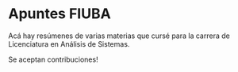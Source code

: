# Apuntes FIUBA

Acá hay resúmenes de varias materias que cursé para la carrera de Licenciatura en Análisis de Sistemas.

Se aceptan contribuciones!